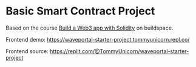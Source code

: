 # Basic Smart Contract Project

Based on the course [Build a Web3 app with Solidity](https://buildspace.so/p/CO02cf0f1c-f996-4f50-9669-cf945ca3fb0b) on buildspace.

Frontend demo: https://waveportal-starter-project.tommyunicorn.repl.co/

Frontend source: https://replit.com/@TommyUnicorn/waveportal-starter-project